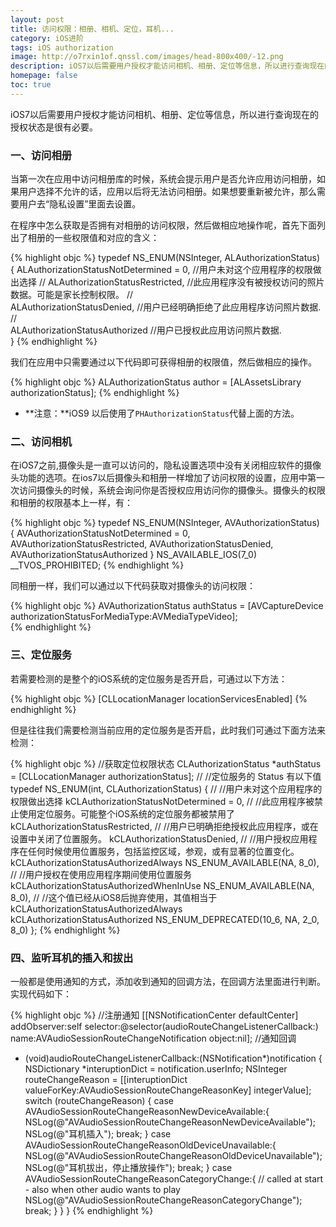 ```yaml
---
layout: post
title: 访问权限：相册、相机、定位，耳机...
category: iOS进阶
tags: iOS authorization
image: http://o7rxin1of.qnssl.com/images/head-800x400/-12.png
description: iOS7以后需要用户授权才能访问相机、相册、定位等信息，所以进行查询现在的授权状态很有必要。
homepage: false
toc: true
---
```


iOS7以后需要用户授权才能访问相机、相册、定位等信息，所以进行查询现在的授权状态是很有必要。


### 一、访问相册
当第一次在应用中访问相册库的时候，系统会提示用户是否允许应用访问相册，如果用户选择不允许的话，应用以后将无法访问相册。如果想要重新被允许，那么需要用户去“隐私设置”里面去设置。

在程序中怎么获取是否拥有对相册的访问权限，然后做相应地操作呢，首先下面列出了相册的一些权限值和对应的含义：

{% highlight objc  %}
typedef NS_ENUM(NSInteger, ALAuthorizationStatus) {
	ALAuthorizationStatusNotDetermined = 0, 
	//用户未对这个应用程序的权限做出选择
	//
	ALAuthorizationStatusRestricted,
	//此应用程序没有被授权访问的照片数据。可能是家长控制权限。
	//        
	ALAuthorizationStatusDenied,
	//用户已经明确拒绝了此应用程序访问照片数据.
	//            
	ALAuthorizationStatusAuthorized
	//用户已授权此应用访问照片数据.         
}
{% endhighlight %}

我们在应用中只需要通过以下代码即可获得相册的权限值，然后做相应的操作。

{% highlight objc  %}
ALAuthorizationStatus author = [ALAssetsLibrary authorizationStatus];
{% endhighlight %}

* **注意：**iOS9 以后使用了`PHAuthorizationStatus`代替上面的方法。

### 二、访问相机

在iOS7之前,摄像头是一直可以访问的，隐私设置选项中没有关闭相应软件的摄像头功能的选项。在ios7以后摄像头和相册一样增加了访问权限的设置，应用中第一次访问摄像头的时候，系统会询问你是否授权应用访问你的摄像头。摄像头的权限和相册的权限基本上一样，有：

{% highlight objc  %}
typedef NS_ENUM(NSInteger, AVAuthorizationStatus) {
	AVAuthorizationStatusNotDetermined = 0,
	AVAuthorizationStatusRestricted,
	AVAuthorizationStatusDenied,
	AVAuthorizationStatusAuthorized
} NS_AVAILABLE_IOS(7_0) __TVOS_PROHIBITED;
{% endhighlight %}

同相册一样，我们可以通过以下代码获取对摄像头的访问权限：

{% highlight objc  %}
AVAuthorizationStatus authStatus = [AVCaptureDevice authorizationStatusForMediaType:AVMediaTypeVideo];  
{% endhighlight %}

### 三、定位服务

若需要检测的是整个的iOS系统的定位服务是否开启，可通过以下方法：

{% highlight objc  %}
[CLLocationManager locationServicesEnabled] 
{% endhighlight %}

但是往往我们需要检测当前应用的定位服务是否开启，此时我们可通过下面方法来检测：

{% highlight objc  %}
	//获取定位权限状态
    CLAuthorizationStatus *authStatus = [CLLocationManager authorizationStatus];
	//
	//定位服务的 Status 有以下值
typedef NS_ENUM(int, CLAuthorizationStatus) {
	//
	//用户未对这个应用程序的权限做出选择
	kCLAuthorizationStatusNotDetermined = 0,
	//
	//此应用程序被禁止使用定位服务。可能整个iOS系统的定位服务都被禁用了
	kCLAuthorizationStatusRestricted,
	// 
	//用户已明确拒绝授权此应用程序，或在设置中关闭了位置服务。
	kCLAuthorizationStatusDenied,
	//
	//用户授权应用程序在任何时候使用位置服务，包括监控区域，参观，或有显著的位置变化。 
	kCLAuthorizationStatusAuthorizedAlways NS_ENUM_AVAILABLE(NA, 8_0),
	//
	//用户授权在使用应用程序期间使用位置服务
	kCLAuthorizationStatusAuthorizedWhenInUse NS_ENUM_AVAILABLE(NA, 8_0),
	// 
	//这个值已经从iOS8后抛弃使用，其值相当于kCLAuthorizationStatusAuthorizedAlways
	kCLAuthorizationStatusAuthorized NS_ENUM_DEPRECATED(10_6, NA, 2_0, 8_0) 
};
{% endhighlight %}

### 四、监听耳机的插入和拔出
 
一般都是使用通知的方式，添加收到通知的回调方法，在回调方法里面进行判断。实现代码如下：

{% highlight objc  %}
//注册通知
[[NSNotificationCenter defaultCenter] addObserver:self selector:@selector(audioRouteChangeListenerCallback:) name:AVAudioSessionRouteChangeNotification object:nil];
//通知回调
- (void)audioRouteChangeListenerCallback:(NSNotification*)notification
{
	NSDictionary *interuptionDict = notification.userInfo;
	NSInteger routeChangeReason = [[interuptionDict valueForKey:AVAudioSessionRouteChangeReasonKey] integerValue];
	switch (routeChangeReason) {
		case AVAudioSessionRouteChangeReasonNewDeviceAvailable:{
			NSLog(@"AVAudioSessionRouteChangeReasonNewDeviceAvailable");
			NSLog(@"耳机插入");
			break;
		}
		case AVAudioSessionRouteChangeReasonOldDeviceUnavailable:{
			NSLog(@"AVAudioSessionRouteChangeReasonOldDeviceUnavailable");
			NSLog(@"耳机拔出，停止播放操作");
			break;
		}
		case AVAudioSessionRouteChangeReasonCategoryChange:{
			// called at start - also when other audio wants to play
			NSLog(@"AVAudioSessionRouteChangeReasonCategoryChange");
			break;
		}
	}
}
{% endhighlight %}












